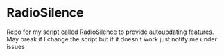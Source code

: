 # RadioSilence

Repo for my script called RadioSilence to provide autoupdating features. May break if I change the script but if it doesn't work just notify me under issues